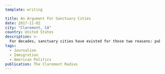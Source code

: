 ```yaml
---
template: writing

title: An Argument For Sanctuary Cities
date: 2017-11-02
city: "Claremont, CA"
country: United States
description: >-
  For decades, sanctuary cities have existed for those two reasons: public safety and public trust. For those same reasons, they’ve been remarkably uncontroversial until only recently. No one thinks sanctuary cities are a permanent solution. They are a necessary reaction — a reaction to complete failure from every branch of the Federal Government to address the crises of our immigration system.
tags:
  - Journalism
  - Immigration
  - American Politics
publication: The Claremont Radius
---
```

